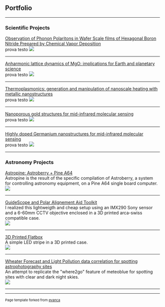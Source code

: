 ## Portfolio

---

### Scientific Projects 

[Observation of Phonon Polaritons in Wafer Scale films of Hexagonal Boron Nitride Prepared by Chemical Vapor Deposition](/sample_page)
<br>
prova testo
<img src="images/toc_cvdhbn.png?raw=true"/>

---
[Anharmonic lattice dynamics of MgO: implications for Earth and planetary science](/pdf/sample_presentation.pdf)
<br>
prova testo
<img src="images/MgO_multiphonon_anharmonicity.png?raw=true"/>

---
[Thermoplasmonics: generation and manipulation of nanoscale heating with metallic nanostructures](http://example.com/)
<br>
prova testo
<img src="images/toc_thermosplamonic.png?raw=true"/>

---
[Nanoporous gold structures for mid-infrared molecular sensing](http://example.com/)
<br>
prova testo
<img src="images/toc_NPG.png?raw=true"/>

---
[Highly doped Germanium nanostructures for mid-infrared molecular sensing](http://example.com/)
<br>
prova testo
<img src="images/toc_dopedGe.jpeg?raw=true"/>

---

### Astronomy Projects

[Astropine: Astroberry + Pine A64](http://example.com/)
<br>
Astropine is the result of the specific compilation of Astroberry, a system for controlling astronomy equipment, on a Pine A64 single board computer.
<br>
<img src="images/astropine_logo.png?raw=true"/>

---
[GuideScope and Polar Alignement Aid Toolkit](http://example.com/)
<br>
I realized this lightweigth and cheap setup using an IMX290 Sony sensor and a 6-60mm CCTV objective enclosed in a 3D printed arca-swiss compatible case.
<br>
<img src="images/guidescope2.jpg?raw=true"/>

---
[3D Printed Flatbox](http://example.com/)
<br>
A simple LED stripe in a 3D printed case.
<br>
<img src="images/flatbox.jpg?raw=true"/>

---
[Wheater Forecast and Light Pollution data correlation for spotting astrophotography sites](http://example.com/)
<br>
An attempt to replicate the "where2go" feature of meteoblue for spotting sites with clear and dark night skies.
<br>
<img src="images/tcc_movie.gif?raw=true"/>

---




---
<p style="font-size:11px">Page template forked from <a href="https://github.com/evanca/quick-portfolio">evanca</a></p>
<!-- Remove above link if you don't want to attibute -->
